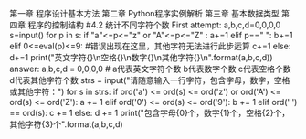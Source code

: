 第一章 程序设计基本方法
第二章 Python程序实例解析
第三章 基本数据类型
第四章 程序的控制结构
#4.2 统计不同字符个数
First attempt:
a,b,c,d=0,0,0,0
s=input()
for p in s:
    if "a"<=p<="z" or "A"<=p<="Z" :
        a+=1
    elif p==" ":
        b+=1
    elif 0<=eval(p)<=9:   #错误出现在这里，其他字符无法进行此步运算
        c+=1
    else:
        d+=1
print("英文字符{}\n空格{}\n数字{}\n其他字符{}\n".format(a,b,c,d))
answer:
a,b,c,d = 0,0,0,0 # a代表英文字符个数 b代表数字个数 c代表空格个数 d代表其他字符个数
strs = input("请随意输入一行字符，包含字母，数字，空格或其他字符：")
for s in strs:
    if ord('a') <= ord(s) <= ord('z') or ord('A') <= ord(s) <= ord('Z'):
        a += 1
    elif ord('0') <= ord(s) <= ord('9'):
        b += 1
    elif ord(' ') == ord(s):
        c += 1
    else:
        d += 1
print("包含字母{0}个，数字{1}个，空格{2}个，其他字符{3}个".format(a,b,c,d)
